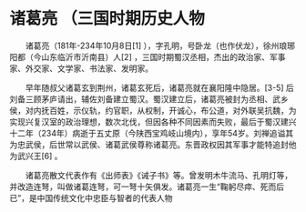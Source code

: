 # 诸葛亮 （三国时期历史人物

　　诸葛亮（181年-234年10月8日[1]  ），字孔明，号卧龙（也作伏龙），徐州琅琊阳都（今山东临沂市沂南县）人[2]  ，三国时期蜀汉丞相，杰出的政治家、军事家、外交家、文学家、书法家、发明家。

　　早年随叔父诸葛玄到荆州，诸葛玄死后，诸葛亮就在襄阳隆中隐居。[3-5]  后刘备三顾茅庐请出，辅佐刘备建立蜀汉。蜀汉建立后，诸葛亮被封为丞相、武乡侯，对内抚百姓，示仪轨，约官职，从权制，开诚心，布公道，对外联吴抗魏，为实现兴复汉室的政治理想，数次北伐，但因各种不同因素而失败，最后于蜀汉建兴十二年（234年）病逝于五丈原（今陕西宝鸡岐山境内），享年54岁。刘禅追谥其为忠武侯，后世常以武侯、诸葛武侯尊称诸葛亮。东晋政权因其军事才能特追封他为武兴王[6]  。

　　诸葛亮散文代表作有《出师表》《诫子书》等。曾发明木牛流马、孔明灯等，并改造连弩，叫做诸葛连弩，可一弩十矢俱发。诸葛亮一生“鞠躬尽瘁、死而后已”，是中国传统文化中忠臣与智者的代表人物